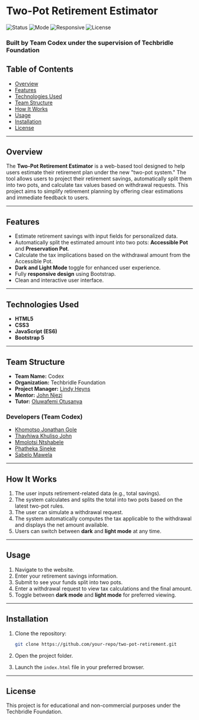 # Two-Pot Retirement Estimator

![Status](https://img.shields.io/badge/status-inprogress-brightgreen)
![Mode](https://img.shields.io/badge/mode-Dark%20%26%20Light-blueviolet)
![Responsive](https://img.shields.io/badge/ui-Responsive%20Design-blue)
![License](https://img.shields.io/badge/license-Techbridle%20Foundation-lightgrey)

### Built by **Team Codex** under the supervision of **Techbridle Foundation**

## Table of Contents
- [Overview](#overview)
- [Features](#features)
- [Technologies Used](#technologies-used)
- [Team Structure](#team-structure)
- [How It Works](#how-it-works)
- [Usage](#usage)
- [Installation](#installation)
- [License](#license)

---

## Overview

The **Two-Pot Retirement Estimator** is a web-based tool designed to help users estimate their retirement plan under the new "two-pot system." The tool allows users to project their retirement savings, automatically split them into two pots, and calculate tax values based on withdrawal requests. This project aims to simplify retirement planning by offering clear estimations and immediate feedback to users.

---

## Features
- Estimate retirement savings with input fields for personalized data.
- Automatically split the estimated amount into two pots: **Accessible Pot** and **Preservation Pot**.
- Calculate the tax implications based on the withdrawal amount from the Accessible Pot.
- **Dark and Light Mode** toggle for enhanced user experience.
- Fully **responsive design** using Bootstrap.
- Clean and interactive user interface.

---

## Technologies Used
- **HTML5**  
- **CSS3**  
- **JavaScript (ES6)**  
- **Bootstrap 5**

---

## Team Structure

- **Team Name:** Codex  
- **Organization:** Techbridle Foundation  
- **Project Manager:** [Lindy Heyns](https://github.com/lindy-heyns)
- **Mentor:** [John Njezi](https://github.com/njezi-techbridle)
- **Tutor:** [Oluwafemi Otusanya](https://github.com/codewithfemi)

### Developers (Team Codex)
- [Khomotso Jonathan Gole](https://github.com/JonathanG1993)
- [Thavhiwa Khuliso John](https://github.com/KhulisoJohn)
- [Mmolotsi Ntshabele](https://github.com/Mmolotsi-tech)
- [Phatheka Sineke](https://github.com/PhathekaSineke)
- [Sabelo Mawela](https://github.com/SabeloMawela-SM)

---

## How It Works
1. The user inputs retirement-related data (e.g., total savings).
2. The system calculates and splits the total into two pots based on the latest two-pot rules.
3. The user can simulate a withdrawal request.
4. The system automatically computes the tax applicable to the withdrawal and displays the net amount available.
5. Users can switch between **dark** and **light mode** at any time.

---

## Usage
1. Navigate to the website.
2. Enter your retirement savings information.
3. Submit to see your funds split into two pots.
4. Enter a withdrawal request to view tax calculations and the final amount.
5. Toggle between **dark mode** and **light mode** for preferred viewing.

---


## Installation
1. Clone the repository:
   ```bash
   git clone https://github.com/your-repo/two-pot-retirement.git

2. Open the project folder.

3. Launch the `index.html` file in your preferred browser.

---

## License
This project is for educational and non-commercial purposes under the Techbridle Foundation.
